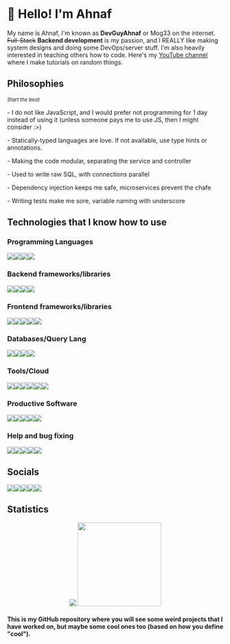 # 👋 Hello! I'm Ahnaf

<p>My name is Ahnaf, I'm known as <b>DevGuyAhnaf</b> or Mog33 on the internet. <strike>Full-Stack</strike> <b>Backend development</b> is my passion, and I REALLY like making system designs and doing some DevOps/server stuff. I'm also heavily interested in teaching others how to code. Here's my <a href="https://youtube.com/c/ahnafzamil">YouTube channel</a> where I make tutorials on random things.</p>

## Philosophies

<small><i>Start the beat</i></small>

<p>- I do not like JavaScript, and I would prefer not programming for 1 day instead of using it (unless someone pays me to use JS, then I might consider :>)</p>
<p>- Statically-typed languages are love. If not available, use type hints or annotations.
<p>- Making the code modular, separating the service and controller</p>
<p>- Used to write raw SQL, with connections parallel</p>
<p>- Dependency injection keeps me safe, microservices prevent the chafe</p>
<p>- Writing tests make me sore, variable naming with underscore</p>

## Technologies that I know how to use

### Programming Languages
<div style="display: flex;">
  <img src="https://img.shields.io/badge/-Python-001633?style=for-the-badge&logo=python">
  <img src="https://img.shields.io/badge/-Java-001633?style=for-the-badge&logo=java">
  <img src="https://img.shields.io/badge/-JavaScript-001633?style=for-the-badge&logo=javascript">
  <img src="https://img.shields.io/badge/-TypeScript-001633?style=for-the-badge&logo=typescript">
</div>

### 

### Backend frameworks/libraries
<div style="display: flex;">
  <img src="https://img.shields.io/badge/-Flask-001633?style=for-the-badge&logo=flask">
  <img src="https://img.shields.io/badge/-FastAPI-001633?style=for-the-badge&logo=fastapi">
  <img src="https://img.shields.io/badge/-Spring Boot-001633?style=for-the-badge&logo=springboot">
  <img src="https://img.shields.io/badge/-Express-001633?style=for-the-badge&logo=express">
</div>

### Frontend frameworks/libraries
<div style="display: flex;">
  <img src="https://img.shields.io/badge/-React-001633?style=for-the-badge&logo=react">
  <img src="https://img.shields.io/badge/-JQuery-001633?style=for-the-badge&logo=jquery">
  <img src="https://img.shields.io/badge/-Svelte-001633?style=for-the-badge&logo=svelte">
  <img src="https://img.shields.io/badge/-Tailwind CSS-001633?style=for-the-badge&logo=tailwindcss">
  <img src="https://img.shields.io/badge/-Bootstrap-001633?style=for-the-badge&logo=bootstrap">
</div>

### Databases/Query Lang
<div style="display: flex;">
  <img src="https://img.shields.io/badge/-PostgreSQL-001633?style=for-the-badge&logo=postgresql">
  <img src="https://img.shields.io/badge/-MongoDB-001633?style=for-the-badge&logo=mongodb">
  <img src="https://img.shields.io/badge/-Redis-001633?style=for-the-badge&logo=redis">
  <img src="https://img.shields.io/badge/-GraphQL-001633?style=for-the-badge&logo=graphql">
</div>

### Tools/Cloud
<div style="display: flex;">
  <img src="https://img.shields.io/badge/-Docker-001633?style=for-the-badge&logo=docker">
  <img src="https://img.shields.io/badge/-Amazon Web Services-001633?style=for-the-badge&logo=amazonaws">
  <img src="https://img.shields.io/badge/-Git-001633?style=for-the-badge&logo=git">
  <img src="https://img.shields.io/badge/-GitHub Actions-001633?style=for-the-badge&logo=githubactions">
  <img src="https://img.shields.io/badge/-Jenkins-001633?style=for-the-badge&logo=jenkins">
  <img src="https://img.shields.io/badge/-Bash-001633?style=for-the-badge&logo=gnubash">
</div>

### Productive Software
<div style="display: flex;">
  <img src="https://img.shields.io/badge/-Photoshop-001633?style=for-the-badge&logo=adobephotoshop">
  <img src="https://img.shields.io/badge/-Premiere Pro-001633?style=for-the-badge&logo=adobepremierepro">
  <img src="https://img.shields.io/badge/-Gimp-001633?style=for-the-badge&logo=gimp">
  <img src="https://img.shields.io/badge/-Kdenlive-001633?style=for-the-badge&logo=kdenlive">
  <img src="https://img.shields.io/badge/-Blender-001633?style=for-the-badge&logo=blender">
</div>
  
### Help and bug fixing
<div style="display: flex;">
  <img src="https://img.shields.io/badge/-StackOverflow-001633?style=for-the-badge&logo=stackoverflow">
  <img src="https://img.shields.io/badge/-Google-001633?style=for-the-badge&logo=google">
  <img src="https://img.shields.io/badge/-Geeks For Geeks-001633?style=for-the-badge&logo=geeksforgeeks">
  <img src="https://img.shields.io/badge/-YouTube-001633?style=for-the-badge&logo=youtube">
  <img src="https://img.shields.io/badge/-Dev.To-001633?style=for-the-badge&logo=devdotto">
</div>

## Socials
<div style="display: flex;">
  <a href="https://discord.gg/3chuca3EMh"><img src="https://img.shields.io/badge/-Discord-black?style=for-the-badge&logo=discord"></a>
  <a href="https://twitter.com/devguyahnaf"><img src="https://img.shields.io/badge/-Twitter-black?style=for-the-badge&logo=twitter"></a>
  <a href="https://youtube.com/c/ahnafzamil"><img src="https://img.shields.io/badge/-YouTube-black?style=for-the-badge&logo=youtube"></a>
  <a href="https://dev.to/devguyahnaf"><img src="https://img.shields.io/badge/-Dev.to-black?style=for-the-badge&logo=dev.to"></a>
  <a href="mailto:ahnaf@ahnafzamil.com"><img src="https://img.shields.io/badge/-Email-black?style=for-the-badge&logo=gmail"></a>
</div>

## Statistics
<p align="center">
  <img src="https://github-readme-stats.vercel.app/api?username=ahnaf-zamil&show_icons=true&theme=react" />
  <img src="https://github-readme-stats.vercel.app/api/top-langs/?username=ahnaf-zamil&layout=compact&card_width=250&langs_count=6&theme=react" height="195rem"  />
</p>

<h4>This is my GitHub repository where you will see some weird projects that I have worked on, but maybe some cool ones too (based on how you define "cool").</h4>
